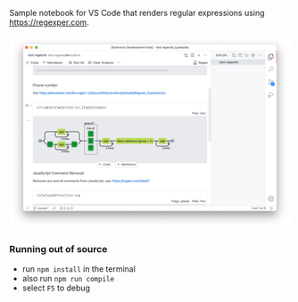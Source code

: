 Sample notebook for VS Code that renders regular expressions using https://regexper.com.


![Sample showing rendered regular expression](img.png)

### Running out of source

* run `npm install` in the terminal
* also run `npm run compile`
* select `F5` to debug
